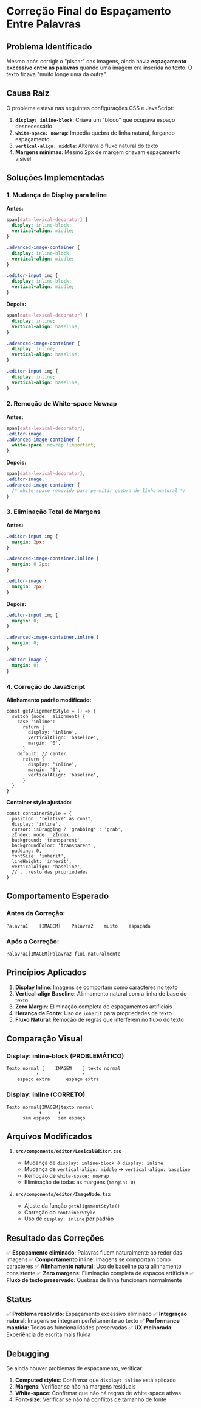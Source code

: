 # Correção Final do Espaçamento Entre Palavras

## Problema Identificado

Mesmo após corrigir o "piscar" das imagens, ainda havia **espaçamento excessivo entre as palavras** quando uma imagem era inserida no texto. O texto ficava "muito longe uma da outra".

## Causa Raiz

O problema estava nas seguintes configurações CSS e JavaScript:

1. **`display: inline-block`**: Criava um "bloco" que ocupava espaço desnecessário
2. **`white-space: nowrap`**: Impedia quebra de linha natural, forçando espaçamento
3. **`vertical-align: middle`**: Alterava o fluxo natural do texto
4. **Margens mínimas**: Mesmo 2px de margem criavam espaçamento visível

## Soluções Implementadas

### 1. Mudança de Display para Inline

**Antes:**
```css
span[data-lexical-decorator] {
  display: inline-block;
  vertical-align: middle;
}

.advanced-image-container {
  display: inline-block;
  vertical-align: middle;
}

.editor-input img {
  display: inline-block;
  vertical-align: middle;
}
```

**Depois:**
```css
span[data-lexical-decorator] {
  display: inline;
  vertical-align: baseline;
}

.advanced-image-container {
  display: inline;
  vertical-align: baseline;
}

.editor-input img {
  display: inline;
  vertical-align: baseline;
}
```

### 2. Remoção de White-space Nowrap

**Antes:**
```css
span[data-lexical-decorator],
.editor-image,
.advanced-image-container {
  white-space: nowrap !important;
}
```

**Depois:**
```css
span[data-lexical-decorator],
.editor-image,
.advanced-image-container {
  /* white-space removido para permitir quebra de linha natural */
}
```

### 3. Eliminação Total de Margens

**Antes:**
```css
.editor-input img {
  margin: 2px;
}

.advanced-image-container.inline {
  margin: 0 2px;
}

.editor-image {
  margin: 2px;
}
```

**Depois:**
```css
.editor-input img {
  margin: 0;
}

.advanced-image-container.inline {
  margin: 0;
}

.editor-image {
  margin: 0;
}
```

### 4. Correção do JavaScript

**Alinhamento padrão modificado:**
```tsx
const getAlignmentStyle = () => {
  switch (node.__alignment) {
    case 'inline':
      return {
        display: 'inline',
        verticalAlign: 'baseline',
        margin: '0',
      }
    default: // center
      return {
        display: 'inline',
        margin: '0',
        verticalAlign: 'baseline',
      }
  }
}
```

**Container style ajustado:**
```tsx
const containerStyle = {
  position: 'relative' as const,
  display: 'inline',
  cursor: isDragging ? 'grabbing' : 'grab',
  zIndex: node.__zIndex,
  background: 'transparent',
  backgroundColor: 'transparent',
  padding: 0,
  fontSize: 'inherit',
  lineHeight: 'inherit',
  verticalAlign: 'baseline',
  // ...resto das propriedades
}
```

## Comportamento Esperado

### Antes da Correção:
```
Palavra1    [IMAGEM]    Palavra2    muito    espaçada
```

### Após a Correção:
```
Palavra1[IMAGEM]Palavra2 flui naturalmente
```

## Princípios Aplicados

1. **Display Inline**: Imagens se comportam como caracteres no texto
2. **Vertical-align Baseline**: Alinhamento natural com a linha de base do texto
3. **Zero Margin**: Eliminação completa de espaçamentos artificiais
4. **Herança de Fonte**: Uso de `inherit` para propriedades de texto
5. **Fluxo Natural**: Remoção de regras que interferem no fluxo do texto

## Comparação Visual

### Display: inline-block (PROBLEMÁTICO)
```
Texto normal [    IMAGEM    ] texto normal
           ↑                ↑
    espaço extra      espaço extra
```

### Display: inline (CORRETO)
```
Texto normal[IMAGEM]texto normal
            ↑      ↑
      sem espaço   sem espaço
```

## Arquivos Modificados

1. **`src/components/editor/LexicalEditor.css`**
   - Mudança de `display: inline-block` → `display: inline`
   - Mudança de `vertical-align: middle` → `vertical-align: baseline`
   - Remoção de `white-space: nowrap`
   - Eliminação de todas as margens (`margin: 0`)

2. **`src/components/editor/ImageNode.tsx`**
   - Ajuste da função `getAlignmentStyle()`
   - Correção do `containerStyle`
   - Uso de `display: inline` por padrão

## Resultado das Correções

✅ **Espaçamento eliminado**: Palavras fluem naturalmente ao redor das imagens
✅ **Comportamento inline**: Imagens se comportam como caracteres
✅ **Alinhamento natural**: Uso de baseline para alinhamento consistente
✅ **Zero margens**: Eliminação completa de espaços artificiais
✅ **Fluxo de texto preservado**: Quebras de linha funcionam normalmente

## Status

✅ **Problema resolvido**: Espaçamento excessivo eliminado
✅ **Integração natural**: Imagens se integram perfeitamente ao texto
✅ **Performance mantida**: Todas as funcionalidades preservadas
✅ **UX melhorada**: Experiência de escrita mais fluida

## Debugging

Se ainda houver problemas de espaçamento, verificar:

1. **Computed styles**: Confirmar que `display: inline` está aplicado
2. **Margens**: Verificar se não há margens residuais
3. **White-space**: Confirmar que não há regras de white-space ativas
4. **Font-size**: Verificar se não há conflitos de tamanho de fonte 